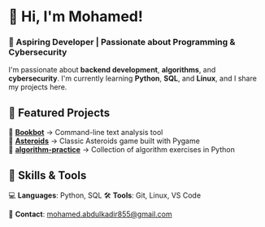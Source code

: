 # 👋 Hi, I'm Mohamed!  
### 🚀 Aspiring Developer | Passionate about Programming & Cybersecurity  

I'm passionate about **backend development**, **algorithms**, and **cybersecurity**. I'm currently learning **Python**, **SQL**, and **Linux**, and I share my projects here.  

## 📌 Featured Projects  
🔹 **[Bookbot](https://github.com/MohamedKadir252/bookbot)** → Command-line text analysis tool  
🔹 **[Asteroids](https://github.com/MohamedKadir252/asteroids)** → Classic Asteroids game built with Pygame  
🔹 **[algorithm-practice](https://github.com/MohamedKadir252/algorithm-practic)** → Collection of algorithm exercises in Python  

## 🔧 Skills & Tools  
💻 **Languages**: Python, SQL 
🛠️ **Tools**: Git, Linux, VS Code  

📩 **Contact**: mohamed.abdulkadir855@gmail.com  
